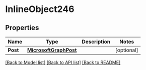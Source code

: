 # InlineObject246

## Properties

Name | Type | Description | Notes
------------ | ------------- | ------------- | -------------
**Post** | [**MicrosoftGraphPost**](microsoft.graph.post.md) |  | [optional] 

[[Back to Model list]](../README.md#documentation-for-models) [[Back to API list]](../README.md#documentation-for-api-endpoints) [[Back to README]](../README.md)


